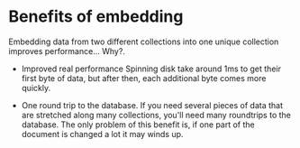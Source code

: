 # Benefits of embedding

Embedding data from two different collections into one unique collection improves performance... Why?.

* Improved real performance
Spinning disk take around 1ms to get their first byte of data, but after then, each additional byte comes more quickly.

* One round trip to the database.
If you need several pieces of data that are stretched along many collections, you'll need many roundtrips to the database. The only problem of this benefit is, if one part of the document is changed a lot it may winds up.